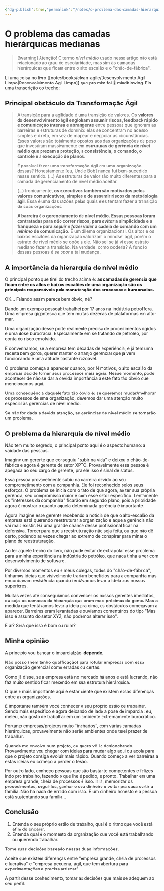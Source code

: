```yaml
---
{"dg-publish":true,"permalink":"/notes/o-problema-das-camadas-hierarquicas-medianas/","dgHomeLink":true,"dgPassFrontmatter":false,"dgShowBacklinks":true,"dgShowLocalGraph":false}
---
```


# O problema das camadas hierárquicas medianas

> [!warning] Atenção!
> O termo *nível médio* usado nesse artigo não está relacionado ao grau de escolaridade, mas sim às camadas hierárquicas que ficam entre o alto escalão e o "chão-de-fábrica".

Li uma coisa no livro [[notes/books/clean-agile/Desenvolvimento Agil Limpo|Desenvolvimento Agil Limpo]] que pra mim foi 🤯 mindblowing. Eis uma transcrição do trecho:


<div class="transclusion internal-embed is-loaded"><div class="markdown-embed">



## Principal obstáculo da Transformação Ágil

> A transição para a agilidade é uma transição de valores. Os **valores do desenvolvimento ágil englobam assumir riscos, feedback rápido e comunicação intensa e abrangente** entre pessoas que ignoram as barreiras e estruturas de domínio: elas se concentram no acesso simples e direto, em vez de mapear e negociar as circunstâncias. Esses valores são totalmente opostos aos das organizações de peso que investiram massivamente em **estruturas de gerência de nível médio que prezam a proteção, a consistência, o comando, o controle e a execução de planos**.
> 
> É possível fazer uma transformação ágil em uma organização dessas? Honestamente [eu, Uncle Bob] nunca fui bem-sucedido nesse sentido. (...) As estruturas de valor são muito diferentes para a camada de gerenciamento de nível médio aceitar.
> 
> (...) Ironicamente, **os executivos também são motivados pelos valores comunicativos, simples e de assumir riscos da metodologia ágil**. Essa é uma das razões pelas quais eles tentam fazer a transição de suas organizações.
> 
> **A barreira é o gerenciamento de nível médio. Essas pessoas foram contratadas para *não* correr riscos, para *evitar* a simplicidade e a franqueza e para *seguir e fazer valer* a cadeia de comando com um *mínimo* de comunicação**. É um dilema organizacional. Os altos e os baixos escalões da organização valorizam o mindset ágil, porém o estrato de nível médio se opõe a ele. Não sei se já vi esse estrato mediano fazer a transição. Na verdade, como poderia? A função dessas pessoas é *se opor* a tal mudança.





</div></div>


## A importância da hierarquia de nível médio

O principal ponto que tirei do trecho acima é: **as camadas de gerencia que ficam entre os altos e baixos escalões de uma organização são os principais responsáveis pela manutenção dos processos e burocracias.**

OK... Falando assim parece bem óbvio, né?

Dando um exemplo pessoal: trabalhei por 17 anos na indústria petrolífera. Uma empresa gigantesca que tem muitas dezenas de plataformas em alto-mar.

Uma organização desse porte realmente precisa de procedimentos rígidos e uma dose burocracia. Especialmente em se tratando de petróleo, por conta do risco envolvido.

E convenhamos, se a empresa tem décadas de experiência, e já tem uma receita bem gorda, querer manter o arranjo gerencial que já vem funcionando é uma atitude bastante razoável.

O problema começa a aparecer quando, por N motivos, o alto escalão da empresa decide tornar seus processos mais ágeis. Nesse momento, pode acontecer de não se dar a devida importância a este fato tão óbvio que mencionamos aqui.

Uma consequência daquele fato tão óbvio é: se queremos mudar/melhorar os processos de uma organização, devemos dar uma atenção muito especial às gerências de nível médio.

Se não for dada a devida atenção, as gerências de nível médio se tornarão um problema.

## O problema da hierarquia de nível médio

Não tem muito segredo, o principal ponto aqui é o aspecto humano: a vaidade das pessoas.

Imagine um gerente que conseguiu "subir na vida" e deixou o chão-de-fábrica e agora é gerente do setor XPTO. Provavelmente essa pessoa é apegada ao seu cargo de gerente, pra ele isso é sinal de status.

Essa pessoa provavelmente subiu na carreira devido ao seu comprometimento com a companhia. Ele foi reconhecido pelos seus esforços. O problema se inicia com o fato de que agora, ao ter sua própria gerência, seu compromisso maior é com esse setor específico. Lentamente os "interesses da companhia" ficarão em segundo plano, pois a prioridade agora é mostrar o quanto aquela determinada gerência é importante.

Agora imagine esse gerente recebendo a notícia de que o alto-escalão da empresa está querendo reestruturar a organização e aquela gerência não vai mais existir. Há uma grande chance desse profissional ficar na defensiva. Torcer para que a reestruturação não seja feita, ou que não dê certo, podendo as vezes chegar ao extremo de conspirar para minar o plano de reestruturação.

Ao ler aquele trecho do livro, não pude evitar de extrapolar esse problema para a minha experiência na indústria do petróleo, que nada tinha a ver com desenvolvimento de software.

Por diversos momentos eu e meus colegas, todos do "chão-de-fábrica", tínhamos ideias que visivelmente trariam benefícios para a companhia mas encontravam resistência quando tentávamos levar a ideia aos nossos superiores.

Muitas vezes até conseguíamos convencer os nossos gerentes imediatos, ou seja, as camadas da hierarquia que eram mais próximas da gente. Mas a medida que tentávamos levar a ideia pra cima, os obstáculos começavam a aparecer. Barreiras eram levantadas e ouvíamos comentários do tipo "Mas isso é assunto do setor XYZ, não podemos alterar isso".

E aí? Será que isso é bom ou ruim?


## Minha opinião

A princípio vou bancar o imparcialzão: **depende**.

Não posso (nem tenho qualificação) para rotular empresas com essa organização gerencial como erradas ou certas.

Como já disse, se a empresa está no mercado há anos e está lucrando, não faz muito sentido ficar mexendo em sua estrutura hierárquica.

O que é mais importante aqui é estar ciente que existem essas diferenças entre as organizações.

É importante também você conhecer o seu próprio estilo de trabalhar. Sendo mais específico e agora deixando de lado a pose de imparcial: eu, meleu, não gosto de trabalhar em um ambiente extremamente burocrático.

Portanto empresas/projetos muito "inchados", com várias camadas hierárquicas, provavelmente não serão ambientes onde terei prazer de trabalhar.

Quando me envolvo num projeto, eu quero vê-lo deslanchando. Provavelmente vou chegar com ideias para mudar algo aqui ou acolá para que o projeto consiga evoluir mais rápido. Quando começo a ver barreiras a estas ideias eu começo a perder o tesão.

Por outro lado, conheço pessoas que são bastante competentes e felizes indo pro trabalho, fazendo o que lhe é pedido, e pronto. Trabalhar em uma empresa grande, cheia de processos é isso. Ir lá, memorizar os procedimentos, seguí-los, ganhar o seu dinheiro e voltar pra casa curtir a família. Não há nada de errado com isso. É um dinheiro honesto e a pessoa está sustentando sua família...


## Conclusão

1. Entenda o seu próprio estilo de trabalho, qual é o ritmo que você está afim de encarar.
2. Entenda qual é o momento da organização que você está trabalhando ou querendo trabalhar.

Tome suas decisões baseado nessas duas informações.

Aceite que existem diferenças entre "empresa grande, cheia de processos e lucrativa" e "empresa pequena, ágil, que tem abertura para experimentações e precisa arriscar".

A partir desse conhecimento, tomar as decisões que mais se adequem ao seu perfil.

